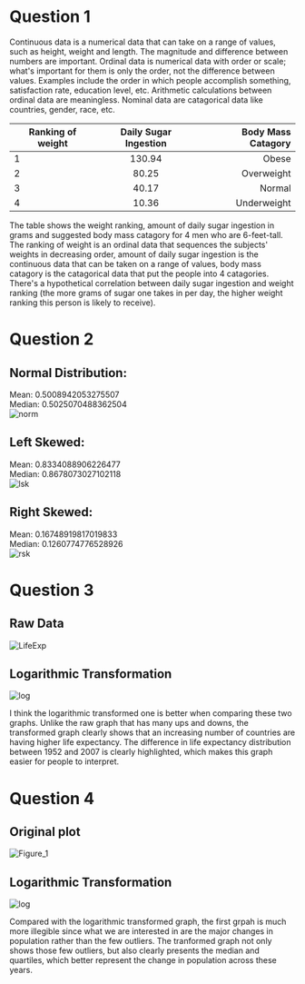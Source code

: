 # Question 1
Continuous data is a numerical data that can take on a range of values, such as height, weight and length. The magnitude and difference between numbers are important. Ordinal data is numerical data with order or scale; what's important for them is only the order, not the difference between values. Examples include the order in which people accomplish something, satisfaction rate, education level, etc. Arithmetic calculations between ordinal data are meaningless. Nominal data are catagorical data like countries, gender, race, etc.  

| Ranking of weight | Daily Sugar Ingestion | Body Mass Catagory | 
| ----------------- |:---------------------:| ------------------:| 
|         1         |        130.94         |       Obese        | 
|         2         |         80.25         |      Overweight    |  
|         3         |         40.17         |       Normal       | 
|         4         |         10.36         |      Underweight   | 

The table shows the weight ranking, amount of daily sugar ingestion in grams and suggested body mass catagory for 4 men who are 6-feet-tall. The ranking of weight is an ordinal data that sequences the subjects' weights in decreasing order, amount of daily sugar ingestion is the continuous data that can be taken on a range of values, body mass catagory is the catagorical data that put the people into 4 catagories. There's a hypothetical correlation between daily sugar ingestion and weight ranking (the more grams of sugar one takes in per day, the higher weight ranking this person is likely to receive). 

# Question 2
## Normal Distribution:  
Mean: 0.5008942053275507     
Median: 0.5025070488362504  
![norm](https://user-images.githubusercontent.com/78099480/109528349-8b6ed100-7aef-11eb-85e9-50eb55d9d6b9.png)

## Left Skewed:  
Mean: 0.8334088906226477     
Median: 0.8678073027102118  
![lsk](https://user-images.githubusercontent.com/78099480/109528532-bc4f0600-7aef-11eb-9d0d-e052c9305f70.png)

## Right Skewed:  
Mean: 0.16748919817019833      
Median: 0.1260774776528926  
![rsk](https://user-images.githubusercontent.com/78099480/109528176-611d1380-7aef-11eb-874e-1eaec5a2d287.png)

# Question 3
## Raw Data
![LifeExp](https://user-images.githubusercontent.com/78099480/109528656-e30d3c80-7aef-11eb-89e5-f6d766687c38.png)

## Logarithmic Transformation
![log](https://user-images.githubusercontent.com/78099480/109533302-08e91000-7af5-11eb-9b9c-fc4f83f074e6.png)  

I think the logarithmic transformed one is better when comparing these two graphs. Unlike the raw graph that has many ups and downs, the transformed graph clearly shows that an increasing number of countries are having higher life expectancy. The difference in life expectancy distribution between 1952 and 2007 is clearly highlighted, which makes this graph easier for people to interpret.   

# Question 4
## Original plot
![Figure_1](https://user-images.githubusercontent.com/78099480/109537874-5ddb5500-7afa-11eb-837d-7c0513ff2fb5.png)  

## Logarithmic Transformation
![log](https://user-images.githubusercontent.com/78099480/109537925-70558e80-7afa-11eb-8428-21740b54c12f.png)  

Compared with the logarithmic transformed graph, the first grpah is much more illegible since what we are interested in are the major changes in population rather than the few outliers. The tranformed graph not only shows those few outliers, but also clearly presents the median and quartiles, which better represent the change in population across these years.
